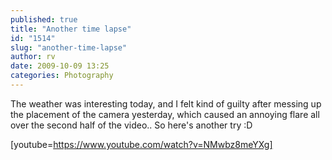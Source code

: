 ```yaml
---
published: true
title: "Another time lapse"
id: "1514"
slug: "another-time-lapse"
author: rv
date: 2009-10-09 13:25
categories: Photography
---
```

The weather was interesting today, and I felt kind of guilty after messing up the placement of the camera yesterday, which caused an annoying flare all over the second half of the video.. So here's another try :D


[youtube=https://www.youtube.com/watch?v=NMwbz8meYXg]